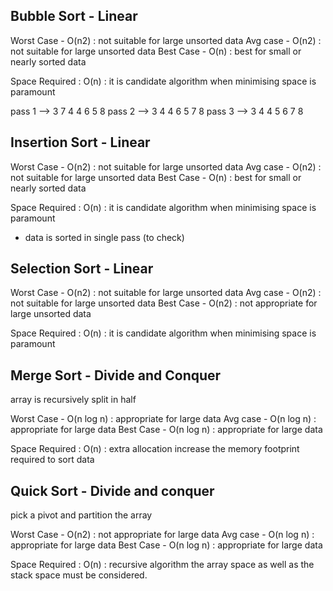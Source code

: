 Bubble Sort - Linear
-----------
Worst Case  - O(n2) : not suitable for large unsorted data
Avg case - O(n2) : not suitable for large unsorted data
Best Case - O(n) : best for small or nearly sorted data

Space Required : O(n) : it is candidate algorithm when minimising space is paramount

pass 1 --> 3 7 4 4 6 5 8
pass 2 -->  3 4 4 6 5 7 8 
pass 3 --> 3 4 4 5 6 7 8

Insertion Sort - Linear
--------------
Worst Case  - O(n2) : not suitable for large unsorted data
Avg case - O(n2) : not suitable for large unsorted data
Best Case - O(n) : best for small or nearly sorted data

Space Required : O(n) : it is candidate algorithm when minimising space is paramount

* data is sorted in single pass  (to check)

Selection Sort - Linear 
--------------
Worst Case  - O(n2) : not suitable for large unsorted data
Avg case - O(n2) : not suitable for large unsorted data
Best Case - O(n2) : not appropriate for large unsorted data 

Space Required : O(n) : it is candidate algorithm when minimising space is paramount


Merge Sort - Divide and Conquer
-----------
array is recursively split in half

Worst Case  - O(n log n) : appropriate for large data
Avg case - O(n log n) : appropriate for large data
Best Case - O(n log n) : appropriate for large data 

Space Required : O(n) : extra allocation increase the memory footprint required to sort data

Quick Sort - Divide and conquer
-----------
pick a pivot and partition the array

Worst Case  - O(n2) : not appropriate for large data
Avg case - O(n log n) : appropriate for large data
Best Case - O(n log n) : appropriate for large data 

Space Required : O(n) : recursive algorithm the array space as well as the stack space must be considered.








